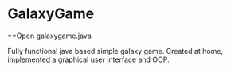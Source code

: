 # GalaxyGame
**Open galaxygame.java

Fully functional java based simple galaxy game. Created at home, implemented a graphical user interface and OOP.
